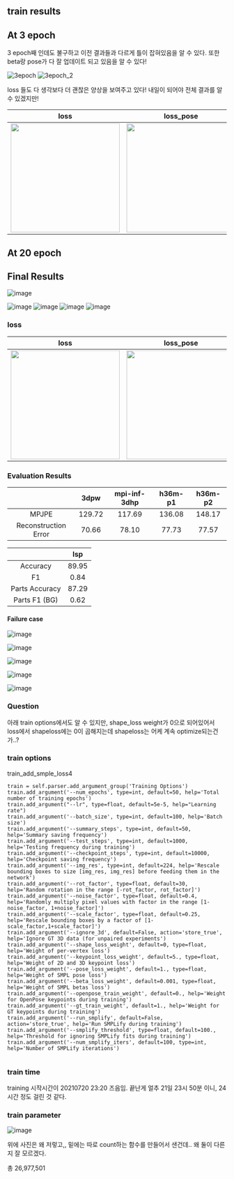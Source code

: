 ## train results

## At 3 epoch

3 epoch째 인데도 불구하고 이전 결과들과 다르게 틀이 잡혀있음을 알 수 있다. 
또한 beta랑 pose가 다 잘 업데이트 되고 있음을 알 수 있다!

![3epoch](https://user-images.githubusercontent.com/42258047/126360625-3a9bf55e-124d-43d3-8b8e-d74639e1e05f.png) ![3epoch_2](https://user-images.githubusercontent.com/42258047/126360917-d20fc627-4719-41b7-b9e6-83e11f33b685.png)

loss 들도 다 생각보다 더 괜찮은 양상을 보여주고 있다! 내일이 되어야 전체 결과를 알 수 있겠지만! 

| loss | loss_pose | loss_betas | loss_keypoints | loss_shape |
|:---:|:---:|:---:|:---:|:---:|
|<img src="https://user-images.githubusercontent.com/42258047/126361507-0a65f9db-07a1-42ec-be8a-a06c76d090d8.png" width="250"> |<img src="https://user-images.githubusercontent.com/42258047/126361513-03fe52e9-add6-4774-b0eb-a1371f67f22b.png" width="250">| <img src="https://user-images.githubusercontent.com/42258047/126361516-233ecc8a-0e6c-4594-b3ef-0ad8daba07b3.png" width="250">  | <img src="https://user-images.githubusercontent.com/42258047/126361520-380ca33f-07f0-49a9-9ec0-2b68050d1eb8.png" width="250"> |<img src="https://user-images.githubusercontent.com/42258047/126362319-82363e55-7095-4967-bd44-30b6c8bcb7da.png" width="250"> | 

## At 20 epoch 



## Final Results
![image](https://user-images.githubusercontent.com/42258047/126597257-4f94e2f4-9668-41c2-8523-647d9ac8972a.png)

![image](https://user-images.githubusercontent.com/42258047/126596924-23e5500c-271d-4f1d-8787-ee9bee977f7f.png)
![image](https://user-images.githubusercontent.com/42258047/126596949-82c9b64f-c1f3-431c-81da-913f71260ee0.png)
![image](https://user-images.githubusercontent.com/42258047/126597185-a6ee47aa-5c94-434d-b5bb-2ba9dac2270f.png)
![image](https://user-images.githubusercontent.com/42258047/126597212-85051ba9-e0ef-493f-8598-31c3fad331a6.png)



### loss

| loss | loss_pose | loss_betas | loss_keypoints | loss_shape |
|:---:|:---:|:---:|:---:|:---:|
|<img src="https://user-images.githubusercontent.com/42258047/126597394-0d2d7ed0-1e7d-41e3-b93c-796fa94a14ac.png" width="250"> |<img src="https://user-images.githubusercontent.com/42258047/126597461-c723ed87-cd13-4389-b81d-457ff7afadff.png" width="250">| <img src="https://user-images.githubusercontent.com/42258047/126597542-6b9e5ef7-432b-4823-9a17-0dd8b4efc9df.png" width="250">  | <img src="https://user-images.githubusercontent.com/42258047/126597627-9704485c-04fa-4796-887c-c73c8454d42d.png" width="250"> |<img src="https://user-images.githubusercontent.com/42258047/126597496-2e424aed-5cd3-4d95-a4bb-dc4e09276826.png" width="250"> | 



### Evaluation Results

|  | 3dpw | mpi-inf-3dhp | h36m-p1 | h36m-p2 |
|:--:|:--:|:--:|:--:|:--:|
| MPJPE | 129.72 | 117.69 | 136.08 | 148.17 |
| Reconstruction Error | 70.66 | 78.10 | 77.73 | 77.57 | 


| | lsp | 
|:--:|:--:|
| Accuracy | 89.95 |
| F1 | 0.84 |
| Parts Accuracy | 87.29 |
| Parts F1 (BG) | 0.62 | 

#### Failure case
![image](https://user-images.githubusercontent.com/42258047/126597002-9c97e9ef-34b0-4154-b5cd-935963a96e9a.png)

![image](https://user-images.githubusercontent.com/42258047/126597014-7f0031cf-053f-4f5b-b049-8cc74b7ae061.png)

![image](https://user-images.githubusercontent.com/42258047/126597041-83ddf704-a6d6-4571-a51c-3b7dace803ea.png)

![image](https://user-images.githubusercontent.com/42258047/126597058-40a417cf-764b-4144-aeba-fc78ae1a334c.png)

![image](https://user-images.githubusercontent.com/42258047/126597141-04788676-f0f3-4429-a4ca-8f4b2649e400.png)






### Question 

 아래 train options에서도 알 수 있지만, shape_loss weight가 0으로 되어있어서 loss에서 shapeloss에는 0이 곱해지는데
  shapeloss는 어케 계속 optimize되는건가..?


### train options

train_add_smple_loss4 


```
train = self.parser.add_argument_group('Training Options')
train.add_argument('--num_epochs', type=int, default=50, help='Total number of training epochs')
train.add_argument("--lr", type=float, default=5e-5, help="Learning rate")
train.add_argument('--batch_size', type=int, default=100, help='Batch size')
train.add_argument('--summary_steps', type=int, default=50, help='Summary saving frequency')
train.add_argument('--test_steps', type=int, default=1000, help='Testing frequency during training')
train.add_argument('--checkpoint_steps', type=int, default=10000, help='Checkpoint saving frequency')
train.add_argument('--img_res', type=int, default=224, help='Rescale bounding boxes to size [img_res, img_res] before feeding them in the network') 
train.add_argument('--rot_factor', type=float, default=30, help='Random rotation in the range [-rot_factor, rot_factor]') 
train.add_argument('--noise_factor', type=float, default=0.4, help='Randomly multiply pixel values with factor in the range [1-noise_factor, 1+noise_factor]') 
train.add_argument('--scale_factor', type=float, default=0.25, help='Rescale bounding boxes by a factor of [1-scale_factor,1+scale_factor]') 
train.add_argument('--ignore_3d', default=False, action='store_true', help='Ignore GT 3D data (for unpaired experiments') 
train.add_argument('--shape_loss_weight', default=0, type=float, help='Weight of per-vertex loss') 
train.add_argument('--keypoint_loss_weight', default=5., type=float, help='Weight of 2D and 3D keypoint loss') 
train.add_argument('--pose_loss_weight', default=1., type=float, help='Weight of SMPL pose loss') 
train.add_argument('--beta_loss_weight', default=0.001, type=float, help='Weight of SMPL betas loss') 
train.add_argument('--openpose_train_weight', default=0., help='Weight for OpenPose keypoints during training') 
train.add_argument('--gt_train_weight', default=1., help='Weight for GT keypoints during training') 
train.add_argument('--run_smplify', default=False, action='store_true', help='Run SMPLify during training') 
train.add_argument('--smplify_threshold', type=float, default=100., help='Threshold for ignoring SMPLify fits during training') 
train.add_argument('--num_smplify_iters', default=100, type=int, help='Number of SMPLify iterations') 
        
```

### train time 

training 시작시간이 20210720 23:20 즈음임. 
끝난게 얼추 21일 23시 50분 이니, 24시간 정도 걸린 것 같다. 


### train parameter

![image](https://user-images.githubusercontent.com/42258047/126589259-f621b89b-943f-434e-ab1d-6833e3c581e7.png)

위에 사진은 왜 저렇고,, 밑에는 따로 count하는 함수를 만들어서 샌건데..
왜 둘이 다른지 잘 모르겠다. 

총 26,977,501


